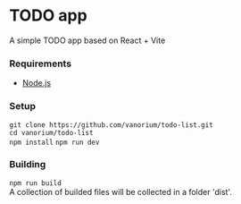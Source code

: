 # TODO app

A simple TODO app based on React + Vite

### Requirements

- [Node.js](https://nodejs.org/)

### Setup

`git clone https://github.com/vanorium/todo-list.git`  
`cd vanorium/todo-list`  
`npm install`
`npm run dev`

### Building
`npm run build`  
A collection of builded files will be collected in a folder 'dist'.